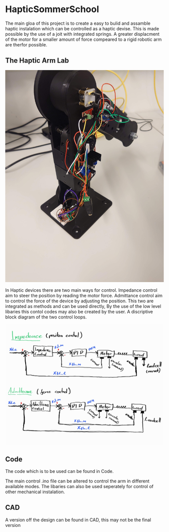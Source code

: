# HapticSommerSchool

The main gloa of this project is to create a easy to bulid and assamble haptic instalation which can be controlled as a haptic devise. This is made possible by the use of a joit with integrated springs. A greater displacment of the motor for a smaller amount of force compeared to a rigid robotic arm are therfor possible. 

## The Haptic Arm Lab

![Haptic Arm Lab](/images/DSC_2766.JPG)

In Haptic devices there are two main ways for control. Impedance control aim to steer the position by reading the motor force. Admittance control aim to control the force of the device by adjusting the position. This two are integrated as methods and can be used directly, By the use of the low level libaries this contol codes may also be created by the user. A discriptive block diagram of the two control loops. 

![Block Diagram](/images/AdImpblockdiagram.jpg)


## Code
The code which is to be used can be found in Code.

The main control .ino file can be altered to control the arm in different available modes. The libaries can also be used seperately for control of other mechanical instalation. 


## CAD
A version off the design can be found in CAD, this may not be the final version
